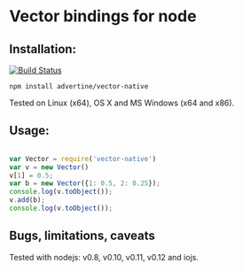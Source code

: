 Vector bindings for node
========================


Installation:
-------------

[![Build Status][BS img]][Build Status]

```
npm install advertine/vector-native
```

Tested on Linux (x64), OS X and MS Windows (x64 and x86).

Usage:
------

```js

var Vector = require('vector-native')
var v = new Vector()
v[1] = 0.5;
var b = new Vector({1: 0.5, 2: 0.25});
console.log(v.toObject());
v.add(b);
console.log(v.toObject());

```


Bugs, limitations, caveats
--------------------------

Tested with nodejs: v0.8, v0.10, v0.11, v0.12 and iojs.

[Build Status]: https://travis-ci.org/advertine/node-vector-native
[BS img]: https://travis-ci.org/advertine/node-vector-native.svg
